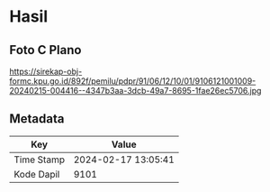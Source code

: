 # Hasil

## Foto C Plano

https://sirekap-obj-formc.kpu.go.id/892f/pemilu/pdpr/91/06/12/10/01/9106121001009-20240215-004416--4347b3aa-3dcb-49a7-8695-1fae26ec5706.jpg


## Metadata

| Key        | Value               |
| ---------- | ------------------- |
| Time Stamp | 2024-02-17 13:05:41 |
| Kode Dapil | 9101                |



